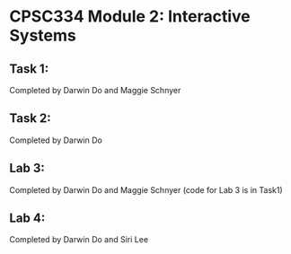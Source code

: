 # CPSC334 Module 2: Interactive Systems

## Task 1:
Completed by Darwin Do and Maggie Schnyer

## Task 2:
Completed by Darwin Do

## Lab 3:
Completed by Darwin Do and Maggie Schnyer
(code for Lab 3 is in Task1)

## Lab 4:
Completed by Darwin Do and Siri Lee